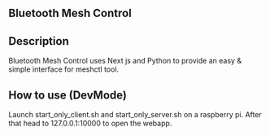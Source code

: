 ## Bluetooth Mesh Control

## Description

Bluetooth Mesh Control uses Next js and Python to provide an easy & simple interface for meshctl tool.

## How to use (DevMode)

Launch start_only_client.sh and start_only_server.sh on a raspberry pi. After that head to 127.0.0.1:10000 to open the webapp.